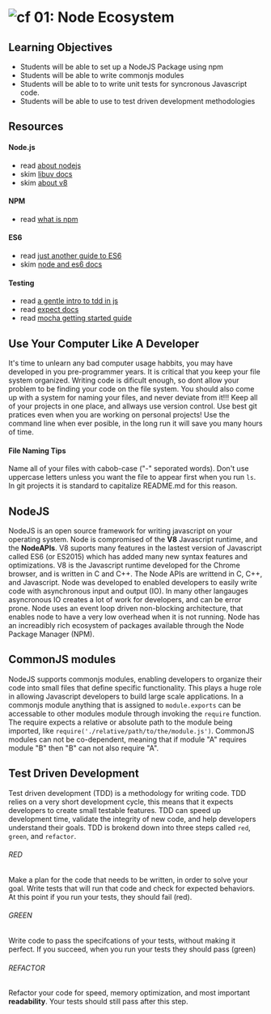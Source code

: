 ![cf](http://i.imgur.com/7v5ASc8.png) 01: Node Ecosystem
=====================================

## Learning Objectives
* Students will be able to set up a NodeJS Package using npm
* Students will be able to write commonjs modules
* Students will be able to to write unit tests for syncronous Javascript code.
* Students will be able to use to test driven development methodologies
## Resources 
#### Node.js 
* read [about nodejs]
* skim [libuv docs]
* skim [about v8]

#### NPM
* read [what is npm]

#### ES6 
* read [just another guide to ES6]
* skim [node and es6 docs]

#### Testing 
* read [a gentle intro to tdd in js]
* read [expect docs](http://chaijs.com/api/bdd/)
* read [mocha getting started guide]

## Use Your Computer Like A Developer
It's time to unlearn any bad computer usage habbits, you may have developed in you pre-programmer years. It is critical that you keep your file system organized. Writing code is dificult enough, so dont allow your problem to be finding your code on the file system. You should also come up with a system for naming your files, and never deviate from it!!! Keep all of your projects in one place, and allways use version control. Use best git pratices even when you are working on personal projects! Use the command line when ever posible, in the long run it will save you many hours of time. 

#### File Naming Tips
Name all of your files with cabob-case ("-" seporated words). Don't use uppercase letters unless you want the file to appear first when you run `ls`. In git projects it is standard to capitalize README.md for this reason.

## NodeJS
NodeJS is an open source framework for writing javascript on your operating system. Node is compromised of the **V8** Javascript runtime, and the **NodeAPIs**. V8 suports many features in the lastest version of Javascript called ES6 (or ES2015) which has added many new syntax features and optimizations. V8 is the Javascript runtime developed for the Chrome browser, and is written in C and C++. The Node APIs are writtend in C, C++, and Javascript. Node was developed to enabled developers to easily write code with asynchronous input and output (IO). In many other langauges asyncronous IO creates a lot of work for developers, and can be error prone. Node uses an event loop driven non-blocking architecture, that enables node to have a very low overhead when it is not running. Node has an increadibly rich ecosystem of packages available through the Node Package Manager (NPM). 

## CommonJS modules
NodeJS supports commonjs modules, enabling developers to organize their code into small files that define specific functionality. This plays a huge role in allowing Javascript developers to build large scale applications. In a commonjs module anything that is assigned to `module.exports` can be accessable to other modules module through invoking the `require`  function. The require expects a relative or absolute path to the module being imported, like `require('./relative/path/to/the/module.js')`. CommonJS modules can not be co-dependent, meaning that if module "A" requires module "B" then "B" can not also require "A".

## Test Driven Development
Test driven development (TDD) is a methodology for writing code. TDD relies on a very short development cycle, this means that it expects developers to create small testable features. TDD can speed up development time, validate the integrity of new code, and help developers understand their goals. TDD is brokend down into three steps called `red`, `green`, and `refactor`.

###### RED
Make a plan for the code that needs to be written, in order to solve your goal. Write tests that will run that code and check for expected behaviors. At this point if you run your tests, they should fail (red).

###### GREEN
Write code to pass the specifcations of your tests, without making it perfect. If you succeed, when you run your tests they should pass (green) 

###### REFACTOR
Refactor your code for speed, memory optimization, and most important **readability**. Your tests should still pass after this step.

<!--links -->
[about nodejs]: https://nodejs.org/en/about/
[node and es6 docs]: https://nodejs.org/en/docs/es6/
[libuv docs]: https://github.com/libuv/libuv
[about v8]: https://developers.google.com/v8/
[what is npm]: https://docs.npmjs.com/getting-started/what-is-npm
[a gentle intro to tdd in js]: http://jrsinclair.com/articles/2016/gentle-introduction-to-javascript-tdd-intro/
[mocha getting started guide]: http://mochajs.org/#getting-started
[just another guide to ES6]: https://medium.com/sons-of-javascript/javascript-an-introduction-to-es6-1819d0d89a0f#.wb7rj1gin
